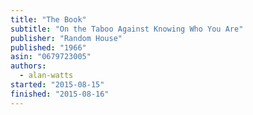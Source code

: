 ```yaml
---
title: "The Book"
subtitle: "On the Taboo Against Knowing Who You Are"
publisher: "Random House"
published: "1966"
asin: "0679723005"
authors:
  - alan-watts
started: "2015-08-15"
finished: "2015-08-16"
---
```

